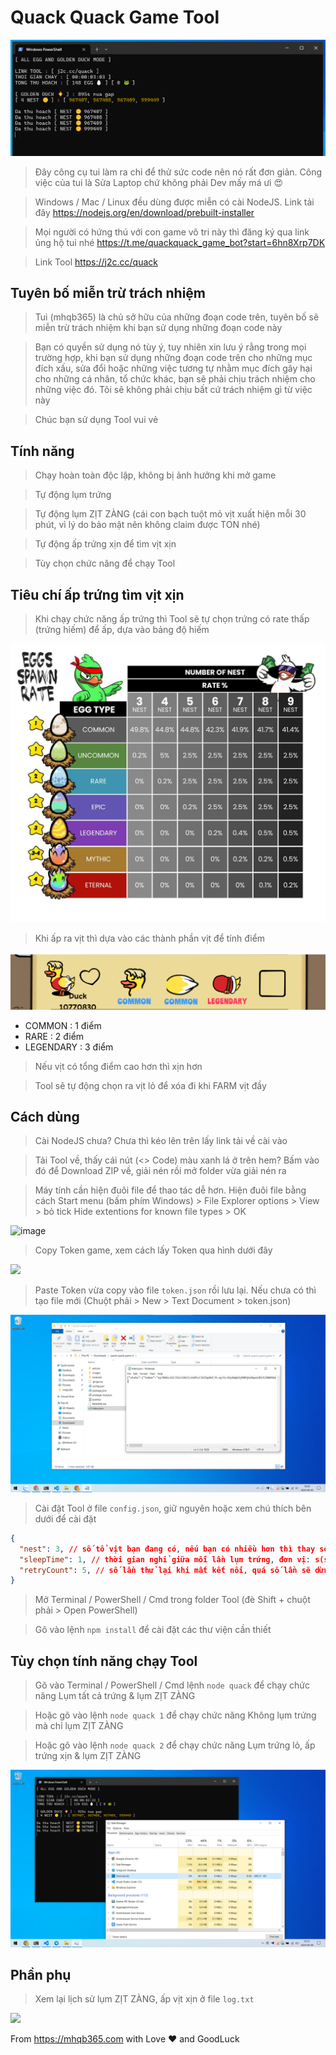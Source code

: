 # Quack Quack Game Tool

<img src="./images/8.png" />

> Đây công cụ tui làm ra chỉ để thử sức code nên nó rất đơn giản. Công việc của tui là Sửa Laptop chứ không phải Dev mấy má ưi 😍

> Windows / Mac / Linux đều dùng được miễn có cài NodeJS. Link tải đây https://nodejs.org/en/download/prebuilt-installer

> Mọi người có hứng thú với con game vô tri này thì đăng ký qua link ủng hộ tui nhé https://t.me/quackquack_game_bot?start=6hn8Xrp7DK

> Link Tool https://j2c.cc/quack

## Tuyên bố miễn trừ trách nhiệm

> Tui (mhqb365) là chủ sở hữu của những đoạn code trên, tuyên bố sẽ miễn trừ trách nhiệm khi bạn sử dụng những đoạn code này

> Bạn có quyền sử dụng nó tùy ý, tuy nhiên xin lưu ý rằng trong mọi trường hợp, khi bạn sử dụng những đoạn code trên cho những mục đích xấu, sửa đổi hoặc những việc tương tự nhằm mục đích gây hại cho những cá nhân, tổ chức khác, bạn sẽ phải chịu trách nhiệm cho những việc đó. Tôi sẽ không phải chịu bất cứ trách nhiệm gì từ việc này

> Chúc bạn sử dụng Tool vui vẻ

## Tính năng

> Chạy hoàn toàn độc lập, không bị ảnh hưởng khi mở game

> Tự động lụm trứng

> Tự động lụm ZỊT ZÀNG (cái con bạch tuột mỏ vịt xuất hiện mỗi 30 phút, vì lý do bảo mật nên không claim được TON nhé)

> Tự động ấp trứng xịn để tìm vịt xịn

> Tùy chọn chức năng để chạy Tool

## Tiêu chí ấp trứng tìm vịt xịn

> Khi chạy chức năng ấp trứng thì Tool sẽ tự chọn trứng có rate thấp (trứng hiếm) để ấp, dựa vào bảng độ hiếm

<img src="./images/6.jpg" />

> Khi ấp ra vịt thì dựa vào các thành phần vịt để tính điểm

<img src="./images/5.png" />

- COMMON : 1 điểm
- RARE : 2 điểm
- LEGENDARY : 3 điểm

> Nếu vịt có tổng điểm cao hơn thì xịn hơn

> Tool sẽ tự động chọn ra vịt lỏ để xóa đi khi FARM vịt đầy

## Cách dùng

> Cài NodeJS chưa? Chưa thì kéo lên trên lấy link tải về cài vào

> Tải Tool về, thấy cái nút (<> Code) màu xanh lá ở trên hem? Bấm vào đó để Download ZIP về, giải nén rồi mở folder vừa giải nén ra

> Máy tính cần hiện đuôi file để thao tác dễ hơn. Hiện đuôi file bằng cách Start menu (bấm phím Windows) > File Explorer options > View > bỏ tick Hide extentions for known file types > OK

![image](https://github.com/mhqb365/quack-quack-game/assets/119036507/c1b0ebd3-4087-4966-9ae9-b5f9ce8712b8)

> Copy Token game, xem cách lấy Token qua hình dưới đây

<img src="./images/1.png" />

> Paste Token vừa copy vào file ```token.json``` rồi lưu lại. Nếu chưa có thì tạo file mới (Chuột phải > New > Text Document > token.json)

<img src="./images/4.png" />

> Cài đặt Tool ở file ```config.json```, giữ nguyên hoặc xem chú thích bên dưới để cài đặt

```json
{
  "nest": 3, // số tổ vịt bạn đang có, nếu bạn có nhiều hơn thì thay số vào
  "sleepTime": 1, // thời gian nghỉ giữa mỗi lần lụm trứng, đơn vị: s(second), số càng lớn thì càng chậm
  "retryCount": 5, // số lần thử lại khi mất kết nối, quá số lần sẽ dừng Tool
}
```

> Mở Terminal / PowerShell / Cmd trong folder Tool (đè Shift + chuột phải > Open PowerShell)

> Gõ vào lệnh ```npm install``` để cài đặt các thư viện cần thiết

## Tùy chọn tính năng chạy Tool

> Gõ vào Terminal / PowerShell / Cmd lệnh ```node quack``` để chạy chức năng Lụm tất cả trứng & lụm ZỊT ZÀNG

> Hoặc gõ vào lệnh ```node quack 1``` để chạy chức năng Không lụm trứng mà chỉ lụm ZỊT ZÀNG

> Hoặc gõ vào lệnh ```node quack 2``` để chạy chức năng Lụm trứng lỏ, ấp trứng xịn & lụm ZỊT ZÀNG

<img src="./images/7.png" />

## Phần phụ

> Xem lại lịch sử lụm ZỊT ZÀNG, ấp vịt xịn ở file ```log.txt```

<img src="./images/3.png" />

From https://mhqb365.com with Love ♥ and GoodLuck
